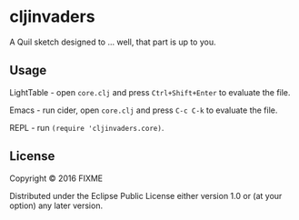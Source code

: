 # cljinvaders

A Quil sketch designed to ... well, that part is up to you.

## Usage

LightTable - open `core.clj` and press `Ctrl+Shift+Enter` to evaluate the file.

Emacs - run cider, open `core.clj` and press `C-c C-k` to evaluate the file.

REPL - run `(require 'cljinvaders.core)`.

## License

Copyright © 2016 FIXME

Distributed under the Eclipse Public License either version 1.0 or (at
your option) any later version.
